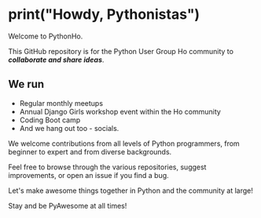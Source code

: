 # print("Howdy, Pythonistas")

Welcome to PythonHo.

This GitHub repository is for the Python User Group Ho community to ***collaborate and share ideas***.

## We run

- Regular monthly meetups
- Annual Django Girls workshop event within the Ho community
- Coding Boot camp
- And we hang out too - socials.

We welcome contributions from all levels of Python programmers, from beginner to expert and from diverse backgrounds.

Feel free to browse through the various repositories, suggest improvements, or open an issue if you find a bug.

Let's make awesome things together in Python and the community at large!

Stay and be PyAwesome at all times!
